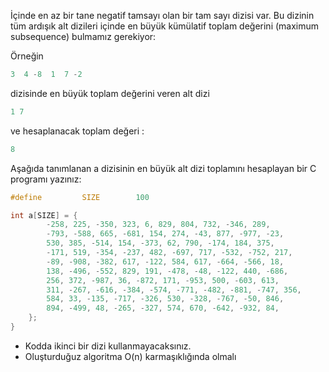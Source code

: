 İçinde en az bir tane negatif tamsayı olan bir tam sayı dizisi var. Bu dizinin tüm ardışık alt dizileri içinde en büyük kümülatif toplam değerini (maximum subsequence) bulmamız gerekiyor:

Örneğin

```C
3  4 -8  1  7 -2
```

dizisinde en büyük toplam değerini veren alt dizi 

```C
1 7
```

ve hesaplanacak toplam değeri : 

```C
8
```

Aşağıda tanımlanan a dizisinin en büyük alt dizi toplamını hesaplayan bir C programı yazınız:

```C
#define			SIZE		100

int a[SIZE] = {
		-258, 225, -350, 323, 6, 829, 804, 732, -346, 289,
		-793, -588, 665, -681, 154, 274, -43, 877, -977, -23,
		530, 385, -514, 154, -373, 62, 790, -174, 184, 375,
		-171, 519, -354, -237, 482, -697, 717, -532, -752, 217,
		-89, -908, -382, 617, -122, 584, 617, -664, -566, 18,
		138, -496, -552, 829, 191, -478, -48, -122, 440, -686,
		256, 372, -987, 36, -872, 171, -953, 500, -603, 613,
		311, -267, -616, -384, -574, -771, -482, -881, -747, 356,
		584, 33, -135, -717, -326, 530, -328, -767, -50, 846,
		894, -499, 48, -265, -327, 574, 670, -642, -932, 84,
	};
}
```

* Kodda ikinci bir dizi kullanmayacaksınız.
* Oluşturduğuz algoritma O(n) karmaşıklığında olmalı
